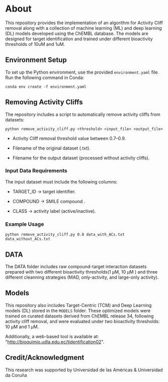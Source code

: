 # About

This repository provides the  implementation of an algorithm for Activity Cliff removal along with a collection of machine learning (ML) and deep learning (DL) models developed using the ChEMBL database. The models are designed for target identification and trained under different bioactivity thresholds of 10uM and 1uM.

## Environment Setup
To set up the Python environment, use the provided `environment.yaml` file. Run the following command in Conda:
```
conda env create -f environment.yaml
```

## Removing Activity Cliffs

The repository includes a script to automatically remove activity cliffs from datasets:

```
python remove_activity_cliff.py <threshold> <input_file> <output_file>

```

- Activity Cliff removal threshold value between 0.7–0.9.

- Filename of the original dataset (.txt).

- Filename for the output dataset (processed without activity cliffs).

### Input Data Requirements

The input dataset must include the following columns:

- TARGET_ID → target identifier.

- COMPOUND → SMILE compound .

- CLASS → activity label (active/inactive).

### Example Usage

```
python remove_activity_cliff.py 0.8 data_with_ACs.txt data_without_ACs.txt
```

## DATA

The DATA folder includes raw compound-target interaction datasets prepared with two different bioactivity thresholds(1 µM, 10 µM ) and three different cleanning strategies (MAD, only-activity, and large-only activity).

## Models

This repository also includes Target-Centric  (TCM) and Deep Learning models (DL) stored in the `MODELS` folder. These optimized models were trained on curated datasets derived from ChEMBL release 34, following activity cliff removal, and were evaluated under two bioactivity thresholds: 10 µM and 1 µM.

Additionally, a web-based tool is available at: "http://bioquimio.udla.edu.ec/tidentification02". 

## Credit/Acknowledgment

This research was supported by Universidad de las Américas & Universidad da Coruña